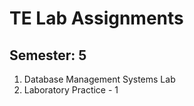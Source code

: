# TE Lab Assignments

## Semester: 5

1. Database Management Systems Lab
2. Laboratory Practice - 1
